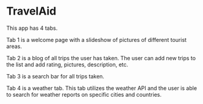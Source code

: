 # TravelAid

This app has 4 tabs. 

Tab 1 is a welcome page with a slideshow of pictures of different tourist areas.

Tab 2 is a blog of all trips the user has taken. The user can add new trips to the list and add rating, pictures, description, etc.

Tab 3 is a search bar for all trips taken.

Tab 4 is a weather tab. This tab utilizes the weather API and the user is able to search for weather reports on specific cities and countries. 
